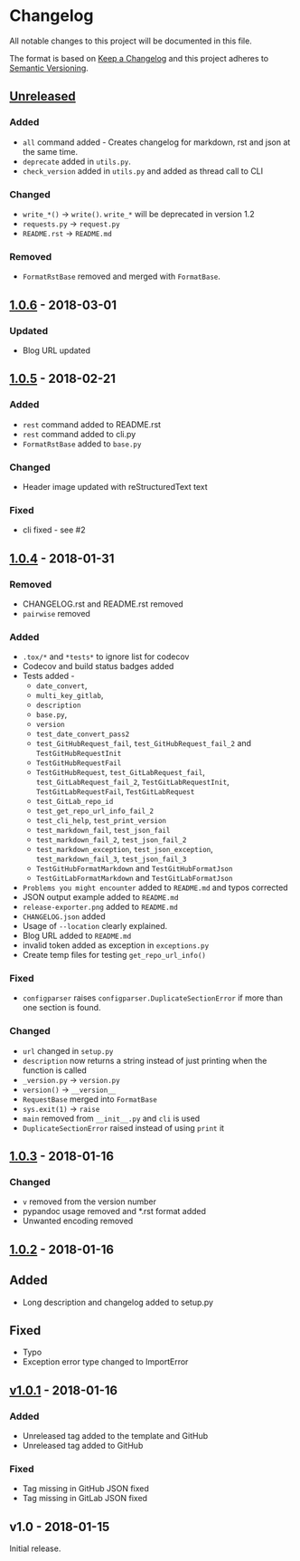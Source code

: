 # Changelog

All notable changes to this project will be documented in this file.

The format is based on [Keep a Changelog](http://keepachangelog.com/en/1.0.0/)
and this project adheres to [Semantic Versioning](http://semver.org/spec/v2.0.0.html).

## [Unreleased]

### Added

- `all` command added - Creates changelog for markdown, rst and json at the same time.
- `deprecate` added in `utils.py`.
- `check_version` added in `utils.py` and added as thread call to CLI

### Changed

- `write_*()` -> `write()`. `write_*` will be deprecated in version 1.2
- `requests.py` -> `request.py`
- `README.rst` -> `README.md`

### Removed

- `FormatRstBase` removed and merged with `FormatBase`.
    
## [1.0.6] - 2018-03-01

### Updated

- Blog URL updated
    
## [1.0.5] - 2018-02-21

### Added

- `rest` command added to README.rst
- `rest` command added to cli.py
- `FormatRstBase` added to `base.py`

### Changed

- Header image updated with reStructuredText text

### Fixed

- cli fixed - see #2
    
## [1.0.4] - 2018-01-31

### Removed

- CHANGELOG.rst and README.rst removed
- `pairwise` removed

### Added

- `.tox/*` and `*tests*` to ignore list for codecov
- Codecov and build status badges added
- Tests added -
    - `date_convert`,
    - `multi_key_gitlab`,
    - `description`
    - `base.py`,
    - `version`
    - `test_date_convert_pass2`
    - `test_GitHubRequest_fail`, `test_GitHubRequest_fail_2` and `TestGitHubRequestInit`
    - `TestGitHubRequestFail`
    - `TestGitHubRequest`, `test_GitLabRequest_fail`, `test_GitLabRequest_fail_2`, `TestGitLabRequestInit`, `TestGitLabRequestFail`, `TestGitLabRequest`
    - `test_GitLab_repo_id`
    - `test_get_repo_url_info_fail_2`
    - `test_cli_help`, `test_print_version`
    - `test_markdown_fail`, `test_json_fail`
    - `test_markdown_fail_2`, `test_json_fail_2`
    - `test_markdown_exception`, `test_json_exception`, `test_markdown_fail_3`, `test_json_fail_3`
    - `TestGitHubFormatMarkdown` and `TestGitHubFormatJson`
    - `TestGitLabFormatMarkdown` and `TestGitLabFormatJson`
- `Problems you might encounter` added to `README.md` and typos corrected
- JSON output example added to `README.md`
- `release-exporter.png` added to `README.md`
- `CHANGELOG.json` added
- Usage of `--location` clearly explained.
- Blog URL added to `README.md`
- invalid token added as exception in `exceptions.py`
- Create temp files for testing `get_repo_url_info()`

### Fixed

- `configparser` raises `configparser.DuplicateSectionError` if more than one section is found.

### Changed

- `url` changed in `setup.py`
- `description` now returns a string instead of just printing when the function is called
- `_version.py` -> `version.py`
- `version()` -> `__version__`
- `RequestBase` merged into `FormatBase`
- `sys.exit(1)` -> `raise`
- `main` removed from `__init__.py` and `cli` is used
- `DuplicateSectionError` raised instead of using `print` it
    
## [1.0.3] - 2018-01-16

### Changed
- `v` removed from the version number
- pypandoc usage removed and *.rst format added
- Unwanted encoding removed
    
## [1.0.2] - 2018-01-16

## Added
- Long description and changelog added to setup.py

## Fixed
- Typo
- Exception error type changed to ImportError
    
## [v1.0.1] - 2018-01-16

### Added
- Unreleased tag added to the template and GitHub
- Unreleased tag added to GitHub

### Fixed
- Tag missing in GitHub JSON fixed
- Tag missing in GitLab JSON fixed

## v1.0 - 2018-01-15

Initial release.

[Unreleased]: https://github.com/akshaybabloo/release-exporter/compare/1.0.6...HEAD
[1.0.6]: https://github.com/akshaybabloo/release-exporter/compare/1.0.5...1.0.6
[1.0.5]: https://github.com/akshaybabloo/release-exporter/compare/1.0.4...1.0.5
[1.0.4]: https://github.com/akshaybabloo/release-exporter/compare/1.0.3...1.0.4
[1.0.3]: https://github.com/akshaybabloo/release-exporter/compare/1.0.2...1.0.3
[1.0.2]: https://github.com/akshaybabloo/release-exporter/compare/v1.0.1...1.0.2
[v1.0.1]: https://github.com/akshaybabloo/release-exporter/compare/v1.0...v1.0.1

